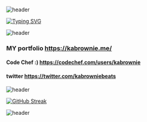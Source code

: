 ###
![header](https://capsule-render.vercel.app/api?type=rect&color=gradient&height=7&section=footer&text=&fontSize=20)

[![Typing SVG](https://readme-typing-svg.demolab.com/?lines=Hello+There+👋;This+is+Kevin+karanja;A+Computer+Science+Undergraduate;Dedan+Kimathi+University+Of+Tech;invite+him+to+collab;pro+in+php+java+python+sql;don't+ask+him+to+hack+your+ex!;he+can+play+chess;he+is+a+music+producer)](https://git.io/typing-svg)

![header](https://capsule-render.vercel.app/api?type=rect&color=gradient&height=7&section=footer&text=&fontSize=20)
### MY portfolio https://kabrownie.me/
#### Code Chef :) https://codechef.com/users/kabrownie
#### twitter https://twitter.com/kabrowniebeats
![header](https://capsule-render.vercel.app/api?type=rect&color=gradient&height=7&section=footer&text=&fontSize=20)



[![GitHub Streak](https://github-readme-streak-stats.herokuapp.com/?user=kabrownie&theme=radical)](https://git.io/streak-stats)

![header](https://capsule-render.vercel.app/api?type=rect&color=gradient&height=7&section=footer&text=&fontSize=20)
